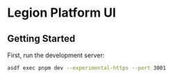 # Legion Platform UI

## Getting Started
First, run the development server:

```bash
asdf exec pnpm dev --experimental-https --port 3001
```